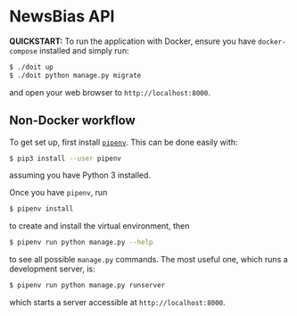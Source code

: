 # NewsBias API

**QUICKSTART:** To run the application with Docker, ensure you have
`docker-compose` installed and simply run:

```sh
$ ./doit up
$ ./doit python manage.py migrate
```

and open your web browser to `http://localhost:8000`.

## Non-Docker workflow

To get set up, first install [`pipenv`](https://github.com/pypa/pipenv). This
can be done easily with:

```sh
$ pip3 install --user pipenv
```

assuming you have Python 3 installed.

Once you have `pipenv`, run

```sh
$ pipenv install
```

to create and install the virtual environment, then

```sh
$ pipenv run python manage.py --help
```

to see all possible `manage.py` commands. The most useful one, which runs a
development server, is:

```sh
$ pipenv run python manage.py runserver
```

which starts a server accessible at `http://localhost:8000`.
